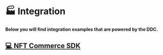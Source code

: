 # 🏭 Integration

#### Below you will find integration examples that are powered by the DDC.

## [💻 NFT Commerce SDK](integration-sdk.md)
